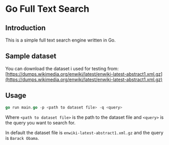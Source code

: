 # Go Full Text Search

## Introduction

This is a simple full text search engine written in Go.

## Sample dataset

You can download the dataset i used for testing from: [https://dumps.wikimedia.org/enwiki/latest/enwiki-latest-abstract1.xml.gz](https://dumps.wikimedia.org/enwiki/latest/enwiki-latest-abstract1.xml.gz)

## Usage

```go
go run main.go -p <path to dataset file> -q <query>
```

Where `<path to dataset file>` is the path to the dataset file and `<query>` is the query you want to search for.

In default the dataset file is `enwiki-latest-abstract1.xml.gz` and the query is `Barack Obama`.
